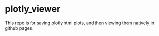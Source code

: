 # plotly_viewer
This repo is for saving plotly html plots, and then viewing them natively in github pages.
